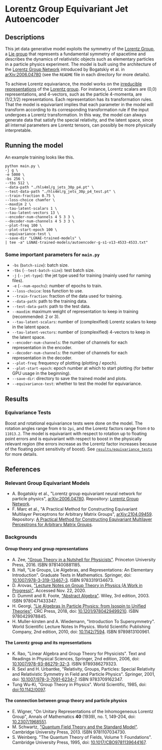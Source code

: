 # Lorentz Group Equivariant Jet Autoencoder
## Descriptions
This jet data generative model exploits the symmetry of the [Lorentz Group](https://en.wikipedia.org/wiki/Lorentz_group), a [Lie group](https://en.wikipedia.org/wiki/Lie_group) that represents a fundamental symmetry of spacetime and describes the dynamics of relativistic objects such as elementary particles in a particle physics experiment. The model is built using the architecture of the [Lorentz Group Network](https://github.com/fizisist/LorentzGroupNetwork) introduced by Bogatskiy et al. in [arXiv:2006.04780](https://arxiv.org/abs/2006.04780) (see the `README` file in each directory for more details).

To achieve Lorentz equivariance, the model works on the [irreducible representations](https://en.wikipedia.org/wiki/Irreducible_representation) of the [Lorentz group](https://en.wikipedia.org/wiki/Representation_theory_of_the_Lorentz_group). For instance, Lorentz scalars are (0,0) representations, and 4-vectors, such as the particle 4-momenta, are (1/2,1/2) representations. Each representation has its transformation rules. That the model is equivariant implies that each parameter in the model will transform according to its corresponding transformation rule if the input undergoes a Lorentz transformation. In this way, the model can always generate data that satisfy the special relativity, and the latent space, since all internal parameters are Lorentz tensors, can possibly be more physically interpretable.

## Running the model
An example training looks like this.
```
python main.py \
-j g \
-e 5000 \
-bs 256 \
--tbs 512 \
--data-path "./hls4ml/g_jets_30p_p4.pt" \
--test-data-path "./hls4ml/g_jets_30p_p4_test.pt" \
--train-fraction 0.75 \
--loss-choice chamfer \
--maxdim 2 \
--tau-latent-scalars 1 \
--tau-latent-vectors 13 \
--encoder-num-channels 4 5 3 3 \
--decoder-num-channels 4 5 3 3 \
--plot-freq 100 \
--plot-start-epoch 100 \
--equivariance-test \
--save-dir "LGNAE-trained-models" \
| tee -a" LGNAE-trained-models/autoencoder-g-s1-v13-4533-4533.txt"
```
### Some important parameters for `main.py`
- `-bs` (`batch-size`): batch size.
- `-tbs` (`--test-batch-size`): test batch size.
- `-j` (`--jet-type`): the jet type used for training (mainly used for naming files).
- `-e` (`--num-epochs`): number of epochs to train.
- `--loss-choice`: loss function to use.
- `--train-fraction`: fraction of the data used for training.
- `--data-path`: path to the training data.
- `--test-data-path`: path to the test data.
- `--maxdim`: maximum weight of representation to keep in training (recommended: 2 or 3).
- `--tau-latent-scalars`: number of (complexified) Lorentz scalars to keep in the latent space.
- `--tau-latent-vectors`: number of (complexified) 4-vectors to keep in the latent space.
- `--encoder-num-channels`: the number of channels for each representation in the encoder.
- `--decoder-num-channels`: the number of channels for each representation in the decoder.
- `--plot-freq`: frequency of plotting (plotting / epoch).
- `--plot-start-epoch`: epoch number at which to start plotting (for better GPU usage in the beginning).
- `--save-dir`: directory to save the trained model and plots.
- `--equivariance-test`: whether to test the model for equivariance.

## Results
### Equivariance Tests
Boost and rotational equivariance tests were done on the model. The rotation angles range from `0` to `2pi`, and the Lorentz factors range from `0` to `11013.2`. The model is equivariant with respect to rotation up to floating point errors and is equivariant with respect to boost in the physically relevant region (the errors increase as the Lorentz factor increases because of the floating point sensitivity of boost). See [`results/equivariance_tests`](results/equivariance_tests) for more details.


## References
### Relevant Group Equivariant Models
- A. Bogatskiy et al., "Lorentz group equivariant neural network for particle physics", [arXiv:2006.04780](https://arxiv.org/abs/2006.04780). Repository: [Lorentz Group Network](https://github.com/fizisist/LorentzGroupNetwork).
- F. Marc et al., "A Practical Method for Constructing Equivariant Multilayer Perceptrons for Arbitrary Matrix Groups", [arXiv:2104.09459](https://arxiv.org/abs/2104.09459). Repository: [A Practical Method for Constructing Equivariant Multilayer Perceptrons for Arbitrary Matrix Groups](https://github.com/mfinzi/equivariant-MLP).

### Backgrounds
#### Group theory and group representations
- A. Zee, ["Group Theory in a Nutshell for Physicists"](https://press.princeton.edu/books/hardcover/9780691162690/group-theory-in-a-nutshell-for-physicists). Princeton University Press, 2016. ISBN 9781400881185.
- B. Hall, "Lie Groups, Lie Algebras, and Representations: An Elementary Introduction". Graduate Texts in Mathematics. Springer, doi: [10.1007/978-3-319-13467-3](https://doi.org/10.1007/978-3-319-13467-3). ISBN 9783319134673.
- D. Arovas, ["Lecture Notes on Group Theory in Physics (A Work in Progress)"](https://courses.physics.ucsd.edu/2016/Spring/physics220/LECTURES/GROUP_THEORY.pdf). Accessed Nov. 22, 2020.
- D. Dummit and R. Foote, ["Abstract Algebra"](https://www.wiley.com/en-us/Abstract+Algebra%2C+3rd+Edition-p-9780471433347). Wiley, 3rd edition, 2003. ISBN 9780471433347.
- H. Georgi, ["Lie Algebras In Particle Physics: from Isospin to Unified Theories"](https://www.amazon.com/Lie-Algebras-Particle-Physics-Frontiers/dp/0738202339). CRC Press, 2018, doi: [10.1201/9780429499210](https://doi.org/10.1201/9780429499210). ISBN 9780429978845.
- H. Muller-kirsten and A. Wiedemann, "Introduction To Supersymmetry". World Scientific Lecture Notes In Physics. World Scientific Publishing Company, 2nd edition, 2010, doi: [10.1142/7594](https://doi.org/10.1142/7594). ISBN 9789813100961.

#### The Lorentz group and its representations
- K. Rao, "Linear Algebra and Group Theory for Physicists". Text and Readings in Physical Sciences, Springer, 2nd edition, 2006, doi: [10.1007/978-93-86279-32-3](https://doi.org/10.1007/978-93-86279-32-3). ISBN 9789386279323.
- R. Sexl and H. Urbantke, "Relativity, Groups, Particles: Special Relativity and Relativistic Symmetry in Field and Particle Physics". Springer, 2001, doi: [10.1007/978-3-7091-6234-7](https://doi.org/10.1007/978-3-7091-6234-7). ISBN 9783709162347.
- Tung Wu-Ki, "Group Theory in Physics". World Scientific, 1985, doi: [doi:10.1142/0097](https://doi.org/10.1142/0097).

#### The connection between group theory and particle physics
- E. Wigner, "On Unitary Representations of the Inhomogeneous Lorentz Group", Annals of Mathematics **40** (1939), no. 1, 149-204, doi: [10.2307/1968551](https://doi.org/10.2307/1968551).
- M. Schwartz, ["Quantum Field Theory and the Standard Model"](https://www.cambridge.org/us/academic/subjects/physics/theoretical-physics-and-mathematical-physics/quantum-field-theory-and-standard-model). Cambridge University Press, 2013. ISBN 9781107034730.
- S. Weinberg. "The Quantum Theory of Fields, Volume 1: Foundations". Cambridge University Press, 1995, doi: [10.1017/CBO9781139644167](https://doi.org/10.1017/CBO9781139644167).
